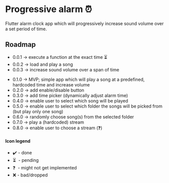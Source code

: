 # Progressive alarm :alarm_clock:

Flutter alarm clock app which will progressively increase sound volume over a set period of time.

## Roadmap

- 0.0.1 &rarr; execute a function at the exact time :hourglass_flowing_sand:
- 0.0.2 &rarr; load and play a song
- 0.0.3 &rarr; increase sound volume over a span of time

<!--- Spacing -->

- 0.1.0 &rarr; MVP; simple app which will play a song at a predefined, hardcoded time and increase volume
- 0.2.0 &rarr; add enable/disable button
- 0.3.0 &rarr; add time picker (dynamically adjust alarm time)
- 0.4.0 &rarr; enable user to select which song will be played
- 0.5.0 &rarr; enable user to select which folder the songs will be picked from (but play only one song)
- 0.6.0 &rarr; randomly choose song(s) from the selected folder
- 0.7.0 &rarr; play a (hardcoded) stream
- 0.8.0 &rarr; enable user to choose a stream (:question:)


<!---
			  	  LEGEND:
	done 			- 		:heavy_check_mark:
	pending 		- 		:hourglass_flowing_sand:
    bad/dropped	 	-   	:x:
-->

#### Icon legend
- :heavy_check_mark: - done
- :hourglass_flowing_sand: &nbsp;- pending
- :question: &nbsp;- might not get implemented
- :x: - bad/dropped